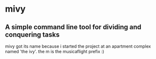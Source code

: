 # mivy

## A simple command line tool for dividing and conquering tasks

mivy got its name because i started the project at an apartment complex named 'the ivy'. the m is the musicaflight prefix :)